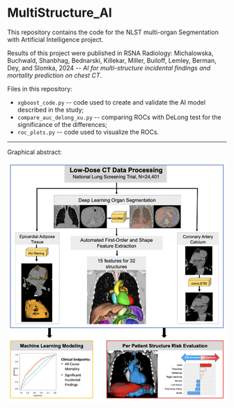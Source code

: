 # MultiStructure_AI

This repository contains the code for the NLST multi-organ Segmentation with Artificial Intelligence project.

Results of this project were published in RSNA Radiology: Michalowska, Buchwald, Shanbhag, Bednarski, Killekar, Miller, Builoff, Lemley, Berman, Dey, and Slomka, 2024 -- _AI for multi-structure incidental findings and mortality prediction on chest CT_.

Files in this repository:

 - `xgboost_code.py` -- code used to create and validate the AI model described in the study;
 - `compare_auc_delong_xu.py` -- comparing ROCs with DeLong test for the significance of the differences;
 - `roc_plots.py` -- code used to visualize the ROCs.

---

Graphical abstract:

![images/Figure 1_Revision.png](images/Figure%201_Revision.png)